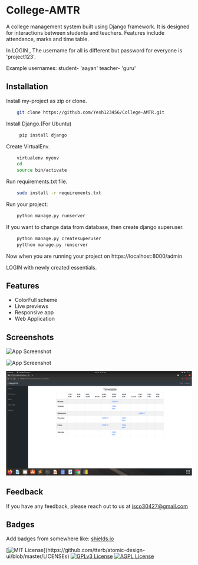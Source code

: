 
# College-AMTR

A college management system built using Django framework. It is designed for interactions between students and teachers. Features include attendance, marks and time table.

In LOGIN , The username for all is different but password for everyone is 'project123'.

Example usernames:
student- 'aayan'
teacher- 'guru'
## Installation

Install my-project as zip or clone.

```bash
    git clone https://github.com/Yesh123456/College-AMTR.git
```

Install Django.(For Ubuntu)

```bash
     pip install django
```
Create VirtualEnv.

```bash
    virtualenv myenv
    cd
    source bin/activate
```

Run requirements.txt file.

```bash
    sudo install -r requirements.txt
```

Run your project:

```bash
    python manage.py runserver
```

If you want to change data from database, then create django superuser.

```bash
    python manage.py createsuperuser
    pytthon manage.py runserver
```

Now when you are running your project on https://localhost:8000/admin

LOGIN with newly created essentials.

## Features

- ColorFull scheme
- Live previews
- Responsive app
- Web Application

  
## Screenshots

![App Screenshot](screenshot/screeenshot1.png)

![App Screenshot](screenshot/screenshot2.png)

![App Screenshot](screenshot/screenshot3.png)




## Feedback

If you have any feedback, please reach out to us at isco30427@gmail.com

  
## Badges

Add badges from somewhere like: [shields.io](https://shields.io/)

[![MIT License](https://img.shields.io/apm/l/atomic-design-ui.svg?)](https://github.com/tterb/atomic-design-ui/blob/master/LICENSEs)
[![GPLv3 License](https://img.shields.io/badge/License-GPL%20v3-yellow.svg)](https://opensource.org/licenses/)
[![AGPL License](https://img.shields.io/badge/license-AGPL-blue.svg)](http://www.gnu.org/licenses/agpl-3.0)

  
